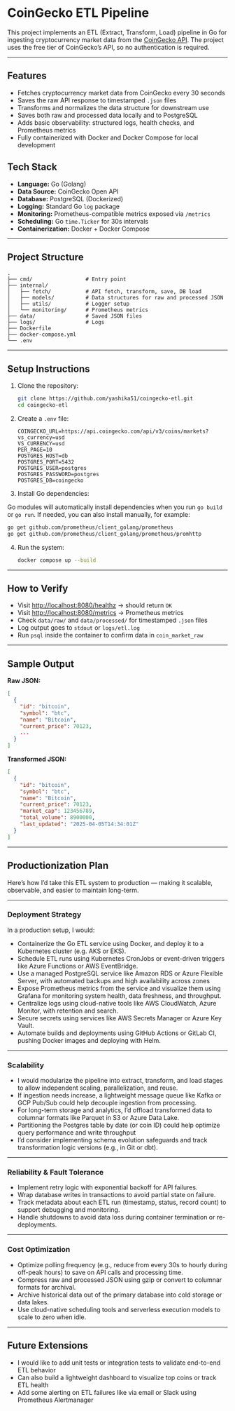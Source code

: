 # CoinGecko ETL Pipeline

This project implements an ETL (Extract, Transform, Load) pipeline in Go for ingesting cryptocurrency market data from the [CoinGecko API](https://www.coingecko.com/en/api). The project uses the free tier of CoinGecko’s API, so no authentication is required.

---

## Features

- Fetches cryptocurrency market data from CoinGecko every 30 seconds
- Saves the raw API response to timestamped `.json` files
- Transforms and normalizes the data structure for downstream use
- Saves both raw and processed data locally and to PostgreSQL
- Adds basic observability: structured logs, health checks, and Prometheus metrics
- Fully containerized with Docker and Docker Compose for local development


## Tech Stack

- **Language:** Go (Golang)
- **Data Source:** CoinGecko Open API
- **Database:** PostgreSQL (Dockerized)
- **Logging:** Standard Go `log` package
- **Monitoring:** Prometheus-compatible metrics exposed via `/metrics`
- **Scheduling:** Go `time.Ticker` for 30s intervals
- **Containerization:** Docker + Docker Compose

---

## Project Structure

```
.
├── cmd/                 # Entry point
├── internal/
│   ├── fetch/           # API fetch, transform, save, DB load
│   ├── models/          # Data structures for raw and processed JSON
│   ├── utils/           # Logger setup
│   └── monitoring/      # Prometheus metrics
├── data/                # Saved JSON files
├── logs/                # Logs
├── Dockerfile
├── docker-compose.yml
└── .env
```

---

## Setup Instructions

1. Clone the repository:
   ```bash
   git clone https://github.com/yashika51/coingecko-etl.git
   cd coingecko-etl
   ```

2. Create a `.env` file:
   ```env
   COINGECKO_URL=https://api.coingecko.com/api/v3/coins/markets?vs_currency=usd
   VS_CURRENCY=usd
   PER_PAGE=10
   POSTGRES_HOST=db
   POSTGRES_PORT=5432
   POSTGRES_USER=postgres
   POSTGRES_PASSWORD=postgres
   POSTGRES_DB=coingecko
   ```

3. Install Go dependencies:


Go modules will automatically install dependencies when you run `go build` or `go run`.
If needed, you can also install manually, for example:

   ```bash
   go get github.com/prometheus/client_golang/prometheus
   go get github.com/prometheus/client_golang/prometheus/promhttp
   ```

4. Run the system:
   ```bash
   docker compose up --build
   ```

---

## How to Verify

- Visit [http://localhost:8080/healthz](http://localhost:8080/healthz) → should return `OK`
- Visit [http://localhost:8080/metrics](http://localhost:8080/metrics) → Prometheus metrics
- Check `data/raw/` and `data/processed/` for timestamped `.json` files
- Log output goes to `stdout` or `logs/etl.log`
- Run `psql` inside the container to confirm data in `coin_market_raw`

---

## Sample Output

**Raw JSON:**

```json
[
  {
    "id": "bitcoin",
    "symbol": "btc",
    "name": "Bitcoin",
    "current_price": 70123,
    ...
  }
]
```

**Transformed JSON:**

```json
[
  {
    "id": "bitcoin",
    "symbol": "btc",
    "name": "Bitcoin",
    "current_price": 70123,
    "market_cap": 123456789,
    "total_volume": 8900000,
    "last_updated": "2025-04-05T14:34:01Z"
  }
]
```

---
## Productionization Plan


Here’s how I’d take this ETL system to production — making it scalable, observable, and easier to maintain long-term.

---

### Deployment Strategy

In a production setup, I would:

- Containerize the Go ETL service using Docker, and deploy it to a Kubernetes cluster (e.g. AKS or EKS).
- Schedule ETL runs using Kubernetes CronJobs or event-driven triggers like Azure Functions or AWS EventBridge.
- Use a managed PostgreSQL service like Amazon RDS or Azure Flexible Server, with automated backups and high availability across zones
- Expose Prometheus metrics from the service and visualize them using Grafana for monitoring system health, data freshness, and throughput.
- Centralize logs using cloud-native tools like AWS CloudWatch, Azure Monitor, with retention and search.
- Secure secrets using services like AWS Secrets Manager or Azure Key Vault.
- Automate builds and deployments using GitHub Actions or GitLab CI, pushing Docker images and deploying with Helm.

---

### Scalability

- I would modularize the pipeline into extract, transform, and load stages to allow independent scaling, parallelization, and reuse.
- If ingestion needs increase, a lightweight message queue like Kafka or GCP Pub/Sub could help decouple ingestion from processing.
- For long-term storage and analytics, I’d offload transformed data to columnar formats like Parquet in S3 or Azure Data Lake.
- Partitioning the Postgres table by date (or coin ID) could help optimize query performance and write throughput
- I’d consider implementing schema evolution safeguards and track transformation logic versions (e.g., in Git or dbt).

---

### Reliability & Fault Tolerance

- Implement retry logic with exponential backoff for API failures.
- Wrap database writes in transactions to avoid partial state on failure.
- Track metadata about each ETL run (timestamp, status, record count) to support debugging and monitoring.
- Handle shutdowns to avoid data loss during container termination or re-deployments.

---

### Cost Optimization

- Optimize polling frequency (e.g., reduce from every 30s to hourly during off-peak hours) to save on API calls and processing time.
- Compress raw and processed JSON using gzip or convert to columnar formats for archival.
- Archive historical data out of the primary database into cold storage or data lakes.
- Use cloud-native scheduling tools and serverless execution models to scale to zero when idle.

---

## Future Extensions

- I would like to add unit tests or integration tests to validate end-to-end ETL behavior
- Can also build a lightweight dashboard to visualize top coins or track ETL health
- Add some alerting on ETL failures like via email or Slack using Prometheus Alertmanager

